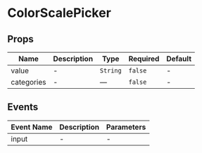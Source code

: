 # ColorScalePicker

## Props

<!-- @vuese:ColorScalePicker:props:start -->
|Name|Description|Type|Required|Default|
|---|---|---|---|---|
|value|-|`String`|`false`|-|
|categories|-|—|`false`|-|

<!-- @vuese:ColorScalePicker:props:end -->


## Events

<!-- @vuese:ColorScalePicker:events:start -->
|Event Name|Description|Parameters|
|---|---|---|
|input|-|-|

<!-- @vuese:ColorScalePicker:events:end -->


